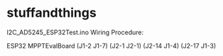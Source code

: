 # stuffandthings

I2C_AD5245_ESP32Test.ino Wiring Procedure:

ESP32     MPPTEvalBoard
(J1-2      J1-7)
(J2-1      J2-1)
(J2-14     J1-4)
(J2-17     J1-3)

